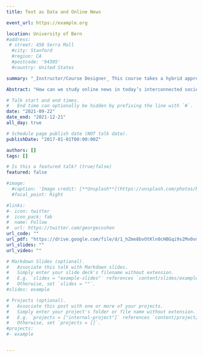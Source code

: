 ```yaml
---
title: Text as Data and Online News

event_url: https://example.org

location: University of Bern
#address:
 # street: 450 Serra Mall
  #city: Stanford
  #region: CA
  #postcode: '94305'
  #country: United States

summary: "_Instructor/Course Designer_ This course takes a hybrid approach to methodology and theory: it combines the teaching of R software with an introduction to text-as-data analyses, while simultaneously addressing major conversations about the study and role of news in our digital world._Average teaching evaluation score:_ 5.21/6."

Abstract: "How can we study online news in today’s interconnected society? This proseminar takes a hybrid approach to this question, exposing students both to the theoretical underpinnings of the study of news in communication science, as well as presenting them with the practical tools needed to conduct their own analyses. Throughout the proseminar, we will read and discuss a variety of empirical academic works in communication science, while simultaneously learning how to use R software tool for our own text-as-data analyses. On the practical side, students will be introduced to the basic functioning of R, to then be exposed to online data-scraping, data cleaning, and analysis through dictionary classification and basic applied machine learning methods. This proseminar is very much meant as an introduction, and therefore, no previous experience with R is needed. On the theoretical side, students will gain insights into how to engage critically with empirical social science."

# Talk start and end times.
#   End time can optionally be hidden by prefixing the line with `#`.
date: "2021-09-22"
date_end: "2021-12-21"
all_day: true

# Schedule page publish date (NOT talk date).
publishDate: "2017-01-01T00:00:00Z"

authors: []
tags: []

# Is this a featured talk? (true/false)
featured: false

#image:
  #caption: 'Image credit: [**Unsplash**](https://unsplash.com/photos/bzdhc5b3Bxs)'
  #focal_point: Right

#links:
#- icon: twitter
#  icon_pack: fab
#  name: Follow
#  url: https://twitter.com/georgecushen
url_code: ""
url_pdf: "https://drive.google.com/file/d/1_hZme8bvOtKln0cHBGqi9s2Mv0vmgHgN/view"
url_slides: ""
url_video: ""

# Markdown Slides (optional).
#   Associate this talk with Markdown slides.
#   Simply enter your slide deck's filename without extension.
#   E.g. `slides = "example-slides"` references `content/slides/example-slides.md`.
#   Otherwise, set `slides = ""`.
#slides: example

# Projects (optional).
#   Associate this post with one or more of your projects.
#   Simply enter your project's folder or file name without extension.
#   E.g. `projects = ["internal-project"]` references `content/project/deep-learning/index.md`.
#   Otherwise, set `projects = []`.
#projects:
#- example


---
```

